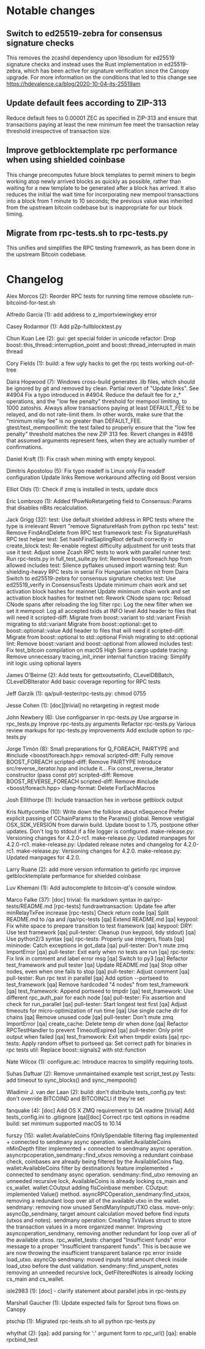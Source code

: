Notable changes
===============

Switch to ed25519-zebra for consensus signature checks
------------------------------------------------------
This removes the zcashd dependency upon libsodium for ed25519
signature checks and instead uses the Rust implementation in
ed25519-zebra, which has been active for signature verification
since the Canopy upgrade. For more information on the conditions
that led to this change see https://hdevalence.ca/blog/2020-10-04-its-25519am

Update default fees according to ZIP-313
----------------------------------------
Reduce default fees to 0.00001 ZEC as specified in ZIP-313 and 
ensure that transactions paying at least the new minimum fee meet
the transaction relay threshold irrespective of transaction size.

Improve getblocktemplate rpc performance when using shielded coinbase
---------------------------------------------------------------------
This change precomputes future block templates to permit miners to
begin working atop newly arrived blocks as quickly as possible, rather
than waiting for a new template to be generated after a block has arrived.
It also reduces the initial the wait time for incorporating new mempool 
transactions into a block from 1 minute to 10 seconds; the previous value
was inherited from the upstream bitcoin codebase but is inappropriate for
our block timing.

Migrate from rpc-tests.sh to rpc-tests.py
-----------------------------------------
This unifies and simplifies the RPC testing framework, as has
been done in the upstream Bitcoin codebase.

Changelog
=========

Alex Morcos (2):
      Reorder RPC tests for running time
      remove obsolete run-bitcoind-for-test.sh

Alfredo Garcia (1):
      add address to z_importviewingkey error

Casey Rodarmor (1):
      Add p2p-fullblocktest.py

Chun Kuan Lee (2):
      gui: get special folder in unicode
      refactor: Drop boost::this_thread::interruption_point and boost::thread_interrupted in main thread

Cory Fields (1):
      build: a few ugly hacks to get the rpc tests working out-of-tree

Daira Hopwood (7):
      Windows cross-build generates .lib files, which should be ignored by git and removed by clean.
      Partial revert of "Update links". See #4904
      Fix a typo introduced in #4904.
      Reduce the default fee for z_* operations, and the "low fee penalty" threshold for mempool limiting, to 1000 zatoshis.
      Always allow transactions paying at least DEFAULT_FEE to be relayed, and do not rate-limit them. In other words, make sure that the "minimum relay fee" is no greater than DEFAULT_FEE.
      gtest/test_mempoollimit: the test failed to properly ensure that the "low fee penalty" threshold matches the new ZIP 313 fee.
      Revert changes in #4916 that assumed arguments represent fees, when they are actually number of confirmations.

Daniel Kraft (1):
      Fix crash when mining with empty keypool.

Dimitris Apostolou (5):
      Fix typo
      readelf is Linux only
      Fix readelf configuration
      Update links
      Remove workaround affecting old Boost version

Elliot Olds (1):
      Check if zmq is installed in tests, update docs

Eric Lombrozo (1):
      Added fPowNoRetargeting field to Consensus::Params that disables nBits recalculation.

Jack Grigg (32):
      test: Use default shielded address in RPC tests where the type is irrelevant
      Revert "remove SignatureHash from python rpc tests"
      test: Remove FindAndDelete from RPC test framework
      test: Fix SignatureHash RPC test helper
      test: Set hashFinalSaplingRoot default correctly in create_block
      test: Re-enable regtest difficulty adjustment for unit tests that use it
      test: Adjust some Zcash RPC tests to work with parallel runner
      test: Run rpc-tests.py in full_test_suite.py
      lint: Remove boost/foreach.hpp from allowed includes
      test: Silence pyflakes unused import warning
      test: Run shielding-heavy RPC tests in serial
      Fix Hungarian notation nit from Daira
      Switch to ed25519-zebra for consensus signature checks
      test: Use ed25519_verify in ConsensusTests
      Update minimum chain work and set activation block hashes for mainnet
      Update minimum chain work and set activation block hashes for testnet
      net: Rework CNode spans
      rpc: Reload CNode spans after reloading the log filter
      rpc: Log the new filter when we set it
      mempool: Log all accepted txids at INFO level
      Add <variant> header to files that will need it
      scripted-diff: Migrate from boost::variant to std::variant
      Finish migrating to std::variant
      Migrate from boost::optional::get to boost::optional::value
      Add <optional> header to files that will need it
      scripted-diff: Migrate from boost::optional to std::optional
      Finish migrating to std::optional
      lint: Remove boost::variant and boost::optional from allowed includes
      test: Fix test_bitcoin compilation on macOS High Sierra
      cargo update
      tracing: Remove unnecessary tracing_init_inner internal function
      tracing: Simplify init logic using optional layers

James O'Beirne (2):
      Add tests for gettxoutsetinfo, CLevelDBBatch, CLevelDBIterator
      Add basic coverage reporting for RPC tests

Jeff Garzik (1):
      qa/pull-tester/rpc-tests.py: chmod 0755

Jesse Cohen (1):
      [doc][trivial] no retargeting in regtest mode

John Newbery (6):
      Use configparser in rpc-tests.py
      Use argparse in rpc_tests.py
      Improve rpc-tests.py arguments
      Refactor rpc-tests.py
      Various review markups for rpc-tests.py improvements
      Add exclude option to rpc-tests.py

Jorge Timón (8):
      Small preparations for Q_FOREACH, PAIRTYPE and #include <boost/foreach.hpp> removal
      scripted-diff: Fully remove BOOST_FOREACH
      scripted-diff: Remove PAIRTYPE
      Introduce src/reverse_iterator.hpp and include it...
      Fix const_reverse_iterator constructor (pass const ptr)
      scripted-diff: Remove BOOST_REVERSE_FOREACH
      scripted-diff: Remove #include <boost/foreach.hpp>
      clang-format: Delete ForEachMacros

Josh Ellithorpe (1):
      Include transaction hex in verbose getblock output

Kris Nuttycombe (10):
      Write down the folklore about nSequence
      Prefer explicit passing of CChainParams to the Params() global.
      Remove vestigial OSX_SDK_VERSION from darwin build.
      Update boost to 1.75, postpone other updates.
      Don't log to stdout if a file logger is configured.
      make-release.py: Versioning changes for 4.2.0-rc1.
      make-release.py: Updated manpages for 4.2.0-rc1.
      make-release.py: Updated release notes and changelog for 4.2.0-rc1.
      make-release.py: Versioning changes for 4.2.0.
      make-release.py: Updated manpages for 4.2.0.

Larry Ruane (2):
      add more version information to getinfo rpc
      improve getblocktemplate performance for shielded coinbase

Luv Khemani (1):
      Add autocomplete to bitcoin-qt's console window.

Marco Falke (37):
      [doc] trivial: fix markdown syntax in qa/rpc-tests/README.md
      [rpc-tests] fundrawtransaction: Update fee after minRelayTxFee increase
      [rpc-tests] Check return code
      [qa] Split README.md to /qa and /qa/rpc-tests
      [qa] Extend README.md
      [qa] keypool: Fix white space to prepare transition to test framework
      [qa] keypool: DRY: Use test framework
      [qa] pull-tester: Cleanup (run keypool, tidy stdout)
      [qa] Use python2/3 syntax
      [qa] rpc-tests: Properly use integers, floats
      [qa] mininode: Catch exceptions in got_data
      [qa] pull-tester: Don't mute zmq ImportError
      [qa] pull-tester: Exit early when no tests are run
      [qa] rpc-tests: Fix link in comment and label error msg
      [qa] Switch to py3
      [qa] Refactor test_framework and pull tester
      [qa] Update README.md
      [qa] Stop other nodes, even when one fails to stop
      [qa] pull-tester: Adjust comment
      [qa] pull-tester: Run rpc test in parallel
      [qa] Add option --portseed to test_framework
      [qa] Remove hardcoded "4 nodes" from test_framework
      [qa] test_framework: Append portseed to tmpdir
      [qa] test_framework: Use different rpc_auth_pair for each node
      [qa] pull-tester: Fix assertion and check for run_parallel
      [qa] pull-tester: Start longest test first
      [qa] Adjust timeouts for micro-optimization of run time
      [qa] Use single cache dir for chains
      [qa] Remove unused code
      [qa] pull-tester: Don't mute zmq ImportError
      [qa] create_cache: Delete temp dir when done
      [qa] Refactor RPCTestHandler to prevent TimeoutExpired
      [qa] pull-tester: Only print output when failed
      [qa] test_framework: Exit when tmpdir exists
      [qa] rpc-tests: Apply random offset to portseed
      qa: Set correct path for binaries in rpc tests
      util: Replace boost::signals2 with std::function

Nate Wilcox (1):
      configure.ac: Introduce macros to simplify requiring tools.

Suhas Daftuar (2):
      Remove unmaintained example test script_test.py
      Tests: add timeout to sync_blocks() and sync_mempools()

Wladimir J. van der Laan (2):
      build: don't distribute tests_config.py
      test: don't override BITCOIND and BITCOINCLI if they're set

fanquake (4):
      [doc] Add OS X ZMQ requirement to QA readme
      [trivial] Add tests_config.ini to .gitignore
      [qa][doc] Correct rpc test options in readme
      build: set minimum supported macOS to 10.14

furszy (15):
      wallet:AvailableCoins fOnlySpendable filtering flag implemented + connected to sendmany async operation.
      wallet:AvailableCoins nMinDepth filter implemented + connected to sendmany async operation.
      asyncrpcoperation_sendmany::find_utxos removing a redundant coinbase check, coinbases are already being filtered by the AvailableCoins flag.
      wallet:AvailableCoins filter by destination/s feature implemented + connected to sendmany async operation.
      sendmany::find_utxo removing an unneeded recursive lock, AvailableCoins is already locking cs_main and cs_wallet.
      wallet:COutput adding fIsCoinbase member.
      COutput: implemented Value() method.
      asyncRPCOperation_sendmany:find_utxos, removing a redundant loop over all of the available utxo in the wallet.
      sendmany: removing now unused SendManyInputUTXO class.
      move-only: asyncOp_sendmany, target amount calculation moved before find inputs (utxos and notes).
      sendmany operation: Creating TxValues struct to store the transaction values in a more organized manner.
      Improving asyncoperation_sendmany, removing another redundant for loop over all of the available utxos.
      rpc_wallet_tests: changed "Insufficient funds" error message to a proper "Insufficient transparent funds". This is because we are now throwing the insufficient transparent balance rpc error inside load_utxo.
      asyncOp sendmany: moved inputs total amount check inside load_utxo before the dust validation.
      sendmany::find_unspent_notes removing an unneeded recursive lock, GetFilteredNotes is already locking cs_main and cs_wallet.

isle2983 (1):
      [doc] - clarify statement about parallel jobs in rpc-tests.py

Marshall Gaucher (1):
      Update expected fails for  Sprout txns flows on Canopy

ptschip (1):
      Migrated rpc-tests.sh to all python rpc-tests.py

whythat (2):
      [qa]: add parsing for '<host>:<port>' argument form to rpc_url()
      [qa]: enable rpcbind_test

